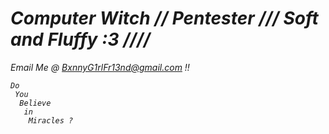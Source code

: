 <i><h1>Computer Witch // Pentester /// Soft and Fluffy :3 ////</h1>

Email Me @ BxnnyG1rlFr13nd@gmail.com !!
 
    Do 
     You  
      Believe 
       in    
        Miracles ?
